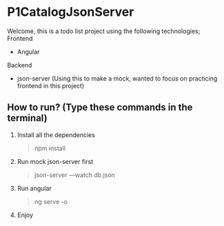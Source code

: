# P1CatalogJsonServer

Welcome, this is a todo list project using the following technologies;
Frontend

- Angular

Backend

- json-server (Using this to make a mock, wanted to focus on practicing frontend in this project)

## How to run? (Type these commands in the terminal)

1. Install all the dependencies

   > npm install

2. Run mock json-server first

   > json-server —watch db.json

3. Run angular

   > ng serve -o

4. Enjoy
